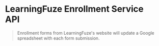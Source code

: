 # LearningFuze Enrollment Service API

> Enrollment forms from LearningFuze's website will update a Google spreadsheet with each form submission.
